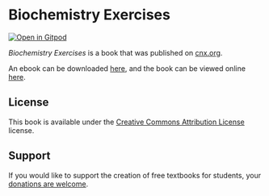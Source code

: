 # Biochemistry Exercises

[![Open in Gitpod](https://gitpod.io/button/open-in-gitpod.svg)](https://gitpod.io/from-referrer/)

_Biochemistry Exercises_ is a book that was published on [cnx.org](https://cnx.org/).

An ebook can be downloaded [here](https://github.com/cnx-user-books/cnxbook-biochemistry-exercises/releases/latest), and the book can be viewed online [here](https://github.com/cnx-user-books/cnxbook-biochemistry-exercises/releases/latest).

## License
This book is available under the [Creative Commons Attribution License](./LICENSE) license.

## Support
If you would like to support the creation of free textbooks for students, your [donations are welcome](https://riceconnect.rice.edu/donation/support-openstax-banner).
